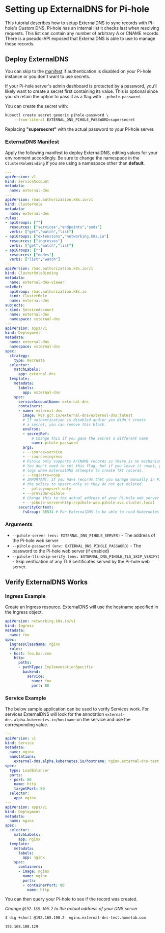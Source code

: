 # Setting up ExternalDNS for Pi-hole

This tutorial describes how to setup ExternalDNS to sync records with Pi-hole's Custom DNS.
Pi-hole has an internal list it checks last when resolving requests. This list can contain any number of arbitrary A or CNAME records.
There is a pseudo-API exposed that ExternalDNS is able to use to manage these records.

## Deploy ExternalDNS

You can skip to the [manifest](#externaldns-manifest) if authentication is disabled on your Pi-hole instance or you don't want to use secrets.

If your Pi-hole server's admin dashboard is protected by a password, you'll likely want to create a secret first containing its value. 
This is optional since you _do_ retain the option to pass it as a flag with `--pihole-password`.

You can create the secret with:

```bash
kubectl create secret generic pihole-password \
    --from-literal EXTERNAL_DNS_PIHOLE_PASSWORD=supersecret
```

Replacing **"supersecret"** with the actual password to your Pi-hole server.

### ExternalDNS Manifest

Apply the following manifest to deploy ExternalDNS, editing values for your environment accordingly. 
Be sure to change the namespace in the `ClusterRoleBinding` if you are using a namespace other than **default**.

```yaml
---
apiVersion: v1
kind: ServiceAccount
metadata:
  name: external-dns
---
apiVersion: rbac.authorization.k8s.io/v1
kind: ClusterRole
metadata:
  name: external-dns
rules:
- apiGroups: [""]
  resources: ["services","endpoints","pods"]
  verbs: ["get","watch","list"]
- apiGroups: ["extensions","networking.k8s.io"]
  resources: ["ingresses"]
  verbs: ["get","watch","list"]
- apiGroups: [""]
  resources: ["nodes"]
  verbs: ["list","watch"]
---
apiVersion: rbac.authorization.k8s.io/v1
kind: ClusterRoleBinding
metadata:
  name: external-dns-viewer
roleRef:
  apiGroup: rbac.authorization.k8s.io
  kind: ClusterRole
  name: external-dns
subjects:
- kind: ServiceAccount
  name: external-dns
  namespace: external-dns
---
apiVersion: apps/v1
kind: Deployment
metadata:
  name: external-dns
  namespace: external-dns
spec:
  strategy:
    type: Recreate
  selector:
    matchLabels:
      app: external-dns
  template:
    metadata:
      labels:
        app: external-dns
    spec:
      serviceAccountName: external-dns
      containers:
      - name: external-dns
        image: k8s.gcr.io/external-dns/external-dns:latest
        # If authentication is disabled and/or you didn't create
        # a secret, you can remove this block.
        envFrom:
        - secretRef:
            # Change this if you gave the secret a different name
            name: pihole-password
        args:
        - --source=service
        - --source=ingress
        # Pihole only supports A/CNAME records so there is no mechanism to track ownership.
        # You don't need to set this flag, but if you leave it unset, you will receive warning
        # logs when ExternalDNS attempts to create TXT records.
        - --registry=noop
        # IMPORTANT: If you have records that you manage manually in Pi-hole, set
        # the policy to upsert-only so they do not get deleted.
        - --policy=upsert-only
        - --provider=pihole
        # Change this to the actual address of your Pi-hole web server
        - --pihole-server=http://pihole-web.pihole.svc.cluster.local
      securityContext:
        fsGroup: 65534 # For ExternalDNS to be able to read Kubernetes token files
```

### Arguments

 - `--pihole-server (env: EXTERNAL_DNS_PIHOLE_SERVER)` - The address of the Pi-hole web server
 - `--pihole-password (env: EXTERNAL_DNS_PIHOLE_PASSWORD)` - The password to the Pi-hole web server (if enabled)
 - `--pihole-tls-skip-verify (env: EXTERNAL_DNS_PIHOLE_TLS_SKIP_VERIFY)` - Skip verification of any TLS certificates served by the Pi-hole web server.

## Verify ExternalDNS Works

### Ingress Example

Create an Ingress resource. ExternalDNS will use the hostname specified in the Ingress object.

```yaml
apiVersion: networking.k8s.io/v1
kind: Ingress
metadata:
  name: foo
spec:
  ingressClassName: nginx
  rules:
  - host: foo.bar.com
    http:
      paths:
      - pathType: ImplementationSpecific
        backend:
          service:
            name: foo
            port: 80
```

### Service Example

The below sample application can be used to verify Services work.
For services ExternalDNS will look for the annotation `external-dns.alpha.kubernetes.io/hostname` on the service and use the corresponding value.

```yaml
---
apiVersion: v1
kind: Service
metadata:
  name: nginx
  annotations:
    external-dns.alpha.kubernetes.io/hostname: nginx.external-dns-test.homelab.com
spec:
  type: LoadBalancer
  ports:
  - port: 80
    name: http
    targetPort: 80
  selector:
    app: nginx
---
apiVersion: apps/v1
kind: Deployment
metadata:
  name: nginx
spec:
  selector:
    matchLabels:
      app: nginx
  template:
    metadata:
      labels:
        app: nginx
    spec:
      containers:
      - image: nginx
        name: nginx
        ports:
        - containerPort: 80
          name: http
```

You can then query your Pi-hole to see if the record was created.

_Change `@192.168.100.2` to the actual address of your DNS server_

```bash
$ dig +short @192.168.100.2  nginx.external-dns-test.homelab.com

192.168.100.129
```